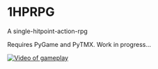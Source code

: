 # 1HPRPG
A single-hitpoint-action-rpg 

Requires PyGame and PyTMX. Work in progress...

[![Video of gameplay](https://img.youtube.com/vi/a0GXirUea48/0.jpg)](https://youtu.be/a0GXirUea48)

